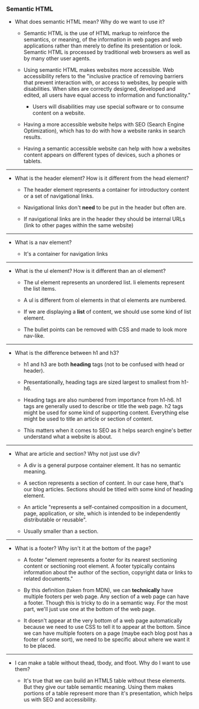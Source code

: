 ### Semantic HTML

* What does semantic HTML mean? Why do we want to use it?

  * Semantic HTML is the use of HTML markup to reinforce the semantics, or meaning, of the information in web pages and web applications rather than merely to define its presentation or look. Semantic HTML is processed by traditional web browsers as well as by many other user agents.

  * Using semantic HTML makes websites more accessible. Web accessibility refers to the "inclusive practice of removing barriers that prevent interaction with, or access to websites, by people with disabilities. When sites are correctly designed, developed and edited, all users have equal access to information and functionality."

    * Users will disabilities may use special software or to consume content on a website.

  * Having a more accessible website helps with SEO (Search Engine Optimization), which has to do with how a website ranks in search results.

  * Having a semantic accessible website can help with how a websites content appears on different types of devices, such a phones or tablets.

- - -

* What is the header element? How is it different from the head element?

  * The header element represents a container for introductory content or a set of navigational links.
  
  * Navigational links don't **need** to be put in the header but often are.
  
  * If navigational links are in the header they should be internal URLs (link to other pages within the same website)

- - -

* What is a nav element?

  * It's a container for navigation links

- - -

* What is the ul element? How is it different than an ol element?

  * The ul element represents an unordered list. li elements represent the list items.

  * A ul is different from ol elements in that ol elements are numbered.

  * If we are displaying a **list** of content, we should use some kind of list element.

  * The bullet points can be removed with CSS and made to look more nav-like.

- - -

* What is the difference between h1 and h3?

  * h1 and h3 are both **heading** tags (not to be confused with head or header).

  * Presentationally, heading tags are sized largest to smallest from h1-h6.

  * Heading tags are also numbered from importance from h1-h6. h1 tags are generally used to describe or title the web page. h2 tags might be used for some kind of supporting content. Everything else might be used to title an article or section of content.

  * This matters when it comes to SEO as it helps search engine's better understand what a website is about.

- - -

* What are article and section? Why not just use div?

  * A div is a general purpose container element. It has no semantic meaning.

  * A section represents a section of content. In our case here, that's our blog articles. Sections should be titled with some kind of heading element.

  * An article "represents a self-contained composition in a document, page, application, or site, which is intended to be independently distributable or reusable".

  * Usually smaller than a section.

- - -

* What is a footer? Why isn't it at the bottom of the page?

  * A footer "element represents a footer for its nearest sectioning content or sectioning root element. A footer typically contains information about the author of the section, copyright data or links to related documents."

  * By this definition (taken from MDN), we can **technically** have multiple footers per web page. Any section of a web page can have a footer. Though this is tricky to do in a semantic way. For the most part, we'll just use one at the bottom of the web page.

  * It doesn't appear at the very bottom of a web page automatically because we need to use CSS to tell it to appear at the bottom. Since we can have multiple footers on a page (maybe each blog post has a footer of some sort), we need to be specific about where we want it to be placed.

- - -

* I can make a table without thead, tbody, and tfoot. Why do I want to use them?

  * It's true that we can build an HTML5 table without these elements. But they give our table semantic meaning. Using them makes portions of a table represent more than it's presentation, which helps us with SEO and accessibility.
